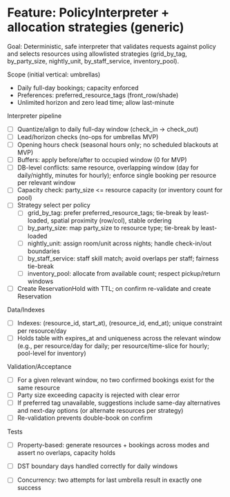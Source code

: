 # Feature: PolicyInterpreter + allocation strategies (generic)

Goal: Deterministic, safe interpreter that validates requests against policy and selects resources using allowlisted strategies (grid_by_tag, by_party_size, nightly_unit, by_staff_service, inventory_pool).

Scope (initial vertical: umbrellas)
- Daily full-day bookings; capacity enforced
- Preferences: preferred_resource_tags (front_row/shade)
- Unlimited horizon and zero lead time; allow last-minute

Interpreter pipeline
- [ ] Quantize/align to daily full-day window (check_in → check_out)
- [ ] Lead/horizon checks (no-ops for umbrellas MVP)
- [ ] Opening hours check (seasonal hours only; no scheduled blackouts at MVP)
- [ ] Buffers: apply before/after to occupied window (0 for MVP)
- [ ] DB-level conflicts: same resource, overlapping window (day for daily/nightly, minutes for hourly); enforce single booking per resource per relevant window
- [ ] Capacity check: party_size <= resource capacity (or inventory count for pool)
- [ ] Strategy select per policy
  - [ ] grid_by_tag: prefer preferred_resource_tags; tie-break by least-loaded, spatial proximity (row/col), stable ordering
  - [ ] by_party_size: map party_size to resource type; tie-break by least-loaded
  - [ ] nightly_unit: assign room/unit across nights; handle check-in/out boundaries
  - [ ] by_staff_service: staff skill match; avoid overlaps per staff; fairness tie-break
  - [ ] inventory_pool: allocate from available count; respect pickup/return windows
- [ ] Create ReservationHold with TTL; on confirm re-validate and create Reservation

Data/Indexes
- [ ] Indexes: (resource_id, start_at), (resource_id, end_at); unique constraint per resource/day
- [ ] Holds table with expires_at and uniqueness across the relevant window (e.g., per resource/day for daily; per resource/time-slice for hourly; pool-level for inventory)

Validation/Acceptance
- [ ] For a given relevant window, no two confirmed bookings exist for the same resource
- [ ] Party size exceeding capacity is rejected with clear error
- [ ] If preferred tag unavailable, suggestions include same-day alternatives and next-day options (or alternate resources per strategy)
- [ ] Re-validation prevents double-book on confirm

Tests
- [ ] Property-based: generate resources + bookings across modes and assert no overlaps, capacity holds
- [ ] DST boundary days handled correctly for daily windows
- [ ] Concurrency: two attempts for last umbrella result in exactly one success

